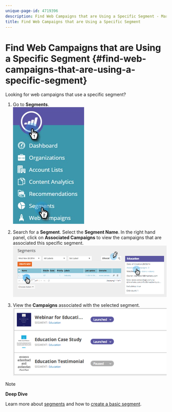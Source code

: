 ```yaml
---
unique-page-id: 4719396
description: Find Web Campaigns that are Using a Specific Segment - Marketo Docs - Product Documentation
title: Find Web Campaigns that are Using a Specific Segment
---
```


# Find Web Campaigns that are Using a Specific Segment {#find-web-campaigns-that-are-using-a-specific-segment}

Looking for web campaigns that use a specific segment?

1. Go to **Segments**.  
   ![](assets/new-dropdown-segments-hand-1.jpg)

1. Search for a **Segment**.&nbsp;Select the&nbsp;**Segment Name**.&nbsp;In the right hand panel, click on&nbsp;**Associated Campaigns**&nbsp;to view the campaigns that are associated this specific segment.  
   ![](assets/image2014-11-26-14-21-59.png)

1. View the **Campaigns** associated with the selected segment.  
   ![](assets/image2014-11-26-14-3a25-3a30.png)

>[!NOTE]
>
>**Deep Dive**
>
>Learn more about [segments](web-segments.md) and how to [create a basic segment](create-a-basic-web-segment.md).

